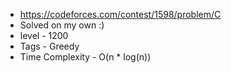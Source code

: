 * https://codeforces.com/contest/1598/problem/C
* Solved on my own :)
* level - 1200
* Tags - Greedy
* Time Complexity - O(n * log(n))

